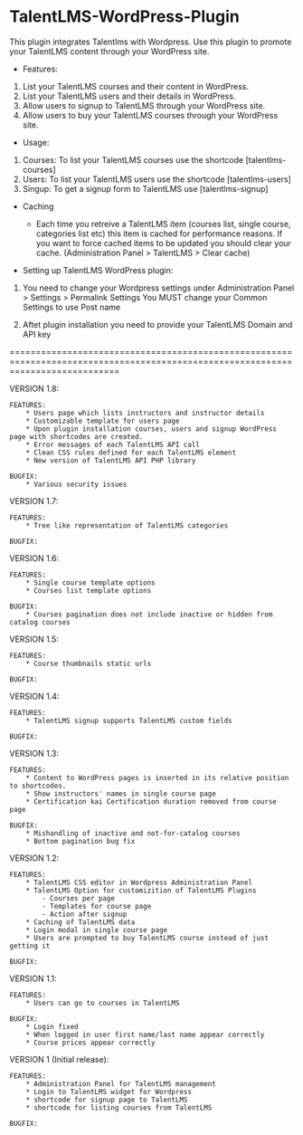 TalentLMS-WordPress-Plugin
==========================

This plugin integrates Talentlms with Wordpress. Use this plugin to promote your TalentLMS content through your WordPress site.

- Features:

1. List your TalentLMS courses and their content in WordPress.
2. List your TalentLMS users and their details in WordPress.
3. Allow users to signup to TalentLMS through your WordPress site.
4. Allow users to buy your TalentLMS courses through your WordPress site.

- Usage:

1. Courses: To list your TalentLMS courses use the shortcode [talentlms-courses]
2. Users: To list your TalentLMS users use the shortcode [talentlms-users]
3. Singup: To get a signup form to TalentLMS use [talentlms-signup]

- Caching

	* Each time you retreive a TalentLMS item (courses list, single course, categories list etc) this item is cached for performance reasons.
	  If you want to force cached items to be updated you should clear your cache. (Administration Panel > TalentLMS > Clear cache)

- Setting up TalentLMS WordPress plugin:

1. You need to change your Wordpress settings under Administration Panel > Settings > Permalink Settings
   You MUST change your Common Settings to use Post name
	  
2. Aftet plugin installation you need to provide your TalentLMS Domain and API key

=================================================================================================================================

VERSION 1.8:

	FEATURES:
		* Users page which lists instructors and instructor details
		* Customizable template for users page
		* Upon plugin installation courses, users and signup WordPress page with shortcodes are created.
		* Error messages of each TalentLMS API call
		* Clean CSS rules defined for each TalentLMS element
		* New version of TalentLMS API PHP library
		
	BUGFIX:
		* Various security issues
		
VERSION 1.7:

	FEATURES:
		* Tree like representation of TalentLMS categories 
		
	BUGFIX:
				
VERSION 1.6:

	FEATURES:
		* Single course template options
		* Courses list template options
		
	BUGFIX:
		* Courses pagination does not include inactive or hidden from catalog courses

VERSION 1.5:

	FEATURES:
		* Course thumbnails static urls
		
	BUGFIX:

VERSION 1.4:

	FEATURES:
		* TalentLMS signup supports TalentLMS custom fields
		
	BUGFIX:

VERSION 1.3:

	FEATURES:
		* Content to WordPress pages is inserted in its relative position to shortcodes.
		* Show instructors' names in single course page
		* Certification kai Certification duration removed from course page
		
	BUGFIX:
		* Mishandling of inactive and not-for-catalog courses
		* Bottom pagination bug fix 

VERSION 1.2: 

	FEATURES:
		* TalentLMS CSS editor in Wordpress Administration Panel
		* TalentLMS Option for customizition of TalentLMS Plugins
			- Courses per page
			- Templates for course page
			- Action after signup
		* Caching of TalentLMS data
		* Login modal in single course page
		* Users are prompted to buy TalentLMS course instead of just getting it

	BUGFIX:


VERSION 1.1: 
 
	FEATURES:
		* Users can go to courses in TalentLMS

	BUGFIX:
		* Login fixed
		* When logged in user first name/last name appear correctly
		* Course prices appear correctly

VERSION 1 (Initial release): 
 
	FEATURES:
 		* Administration Panel for TalentLMS management
 		* Login to TalentLMS widget for Wordpress
 		* shortcode for signup page to TalentLMS
 		* shortcode for listing courses from TalentLMS
	
	BUGFIX: